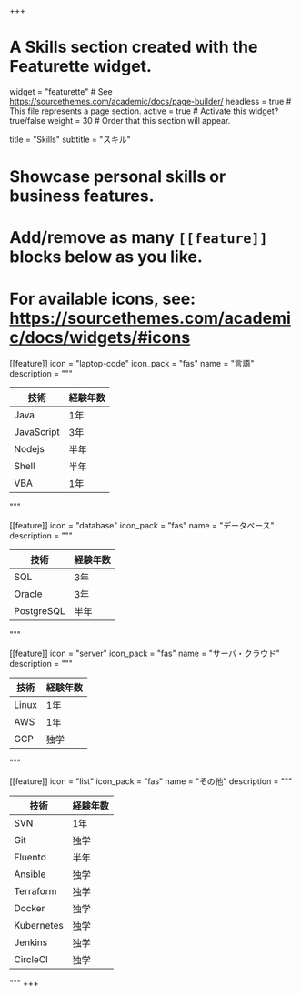 +++
# A Skills section created with the Featurette widget.
widget = "featurette"  # See https://sourcethemes.com/academic/docs/page-builder/
headless = true  # This file represents a page section.
active = true  # Activate this widget? true/false
weight = 30  # Order that this section will appear.

title = "Skills"
subtitle = "スキル"

# Showcase personal skills or business features.
# 
# Add/remove as many `[[feature]]` blocks below as you like.
# 
# For available icons, see: https://sourcethemes.com/academic/docs/widgets/#icons

[[feature]]
  icon = "laptop-code"
  icon_pack = "fas"
  name = "言語"
  description = """

|    技術    | 経験年数 |
| ---------- | -------- |
| Java       | 1年      |
| JavaScript | 3年      |
| Nodejs     | 半年     |
| Shell      | 半年     |
| VBA        | 1年      |

""" 

[[feature]]
  icon = "database"
  icon_pack = "fas"
  name = "データベース"
  description = """

|    技術    | 経験年数 |
| ---------- | -------- |
| SQL        | 3年      |
| Oracle     | 3年      |
| PostgreSQL | 半年     |


  """

[[feature]]
  icon = "server"
  icon_pack = "fas"
  name = "サーバ・クラウド"
  description = """

| 技術  | 経験年数 |
| ----- | -------- |
| Linux | 1年      |
| AWS   | 1年      |
| GCP   | 独学     |

  """

[[feature]]
  icon = "list"
  icon_pack = "fas"
  name = "その他"
  description = """

|    技術    | 経験年数 |
| ---------- | -------- |
| SVN        | 1年      |
| Git        | 独学     |
| Fluentd    | 半年     |
| Ansible    | 独学     |
| Terraform  | 独学     |
| Docker     | 独学     |
| Kubernetes | 独学     |
| Jenkins    | 独学     |
| CircleCI   | 独学     |

  """
+++
